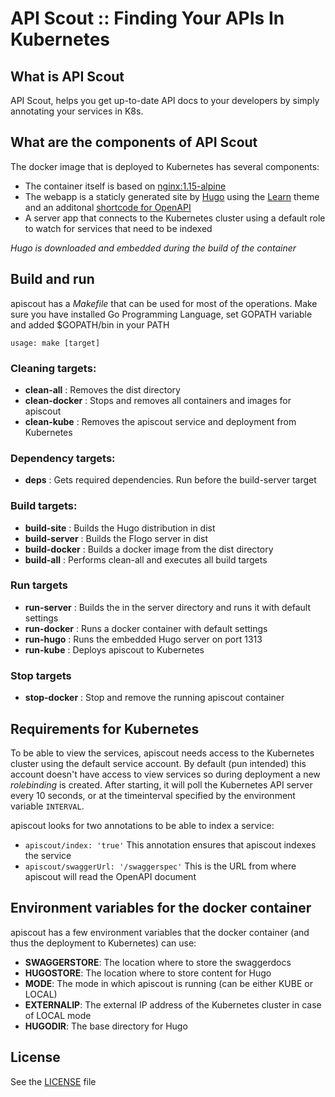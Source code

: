 # API Scout :: Finding Your APIs In Kubernetes

## What is API Scout
API Scout, helps you get up-to-date API docs to your developers by simply annotating your services in K8s. 

## What are the components of API Scout
The docker image that is deployed to Kubernetes has several components:
* The container itself is based on [nginx:1.15-alpine](https://hub.docker.com/_/nginx/)
* The webapp is a staticly generated site by [Hugo](https://github.com/gohugoio/hugo) using the [Learn](https://themes.gohugo.io/hugo-theme-learn/) theme and an additonal [shortcode for OpenAPI](https://github.com/tenfourty/hugo-openapispec-shortcode)
* A server app that connects to the Kubernetes cluster using a default role to watch for services that need to be indexed

_Hugo is downloaded and embedded during the build of the container_

## Build and run
apiscout has a _Makefile_ that can be used for most of the operations. Make sure you have installed Go Programming Language, set GOPATH variable and added $GOPATH/bin in your PATH

```
usage: make [target]
```

### Cleaning targets:
* **clean-all** : Removes the dist directory
* **clean-docker** : Stops and removes all containers and images for apiscout
* **clean-kube** : Removes the apiscout service and deployment from Kubernetes

### Dependency targets:
* **deps** : Gets required dependencies. Run before the build-server target

### Build targets:
* **build-site** : Builds the Hugo distribution in dist
* **build-server** : Builds the Flogo server in dist
* **build-docker** : Builds a docker image from the dist directory
* **build-all** : Performs clean-all and executes all build targets

### Run targets
* **run-server** : Builds the in the server directory and runs it with default settings
* **run-docker** : Runs a docker container with default settings
* **run-hugo** : Runs the embedded Hugo server on port 1313
* **run-kube** : Deploys apiscout to Kubernetes

### Stop targets
* **stop-docker** : Stop and remove the running apiscout container

## Requirements for Kubernetes
To be able to view the services, apiscout needs access to the Kubernetes cluster using the default service account. By default (pun intended) this account doesn't have access to view services so during deployment a new _rolebinding_ is created. After starting, it will poll the Kubernetes API server every 10 seconds, or at the timeinterval specified by the environment variable `INTERVAL`.

apiscout looks for two annotations to be able to index a service:
* `apiscout/index: 'true'` This annotation ensures that apiscout indexes the service
* `apiscout/swaggerUrl: '/swaggerspec'` This is the URL from where apiscout will read the OpenAPI document

## Environment variables for the docker container
apiscout has a few environment variables that the docker container (and thus the deployment to Kubernetes) can use:
* **SWAGGERSTORE**: The location where to store the swaggerdocs
* **HUGOSTORE**: The location where to store content for Hugo
* **MODE**: The mode in which apiscout is running (can be either KUBE or LOCAL)
* **EXTERNALIP**: The external IP address of the Kubernetes cluster in case of LOCAL mode
* **HUGODIR**: The base directory for Hugo

## License
See the [LICENSE](./LICENSE) file

